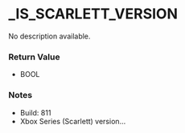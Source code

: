 # _IS_SCARLETT_VERSION

No description available.

### Return Value
* BOOL

### Notes
* Build: 811
* Xbox Series (Scarlett) version...


